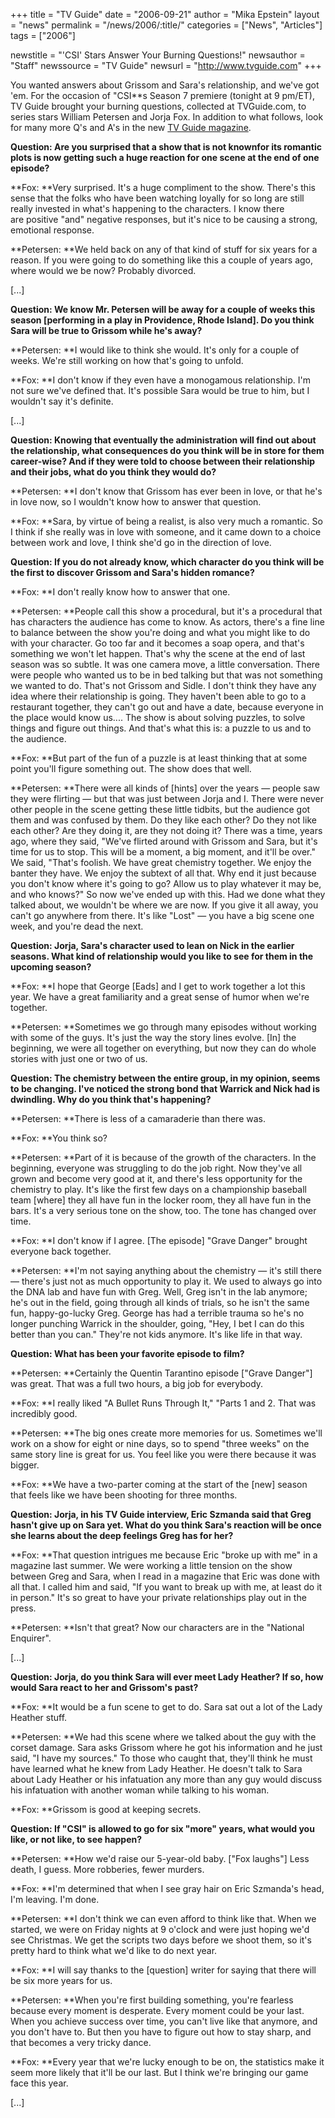 +++
title = "TV Guide"
date = "2006-09-21"
author = "Mika Epstein"
layout = "news"
permalink = "/news/2006/:title/"
categories = ["News", "Articles"]
tags = ["2006"]

newstitle = "'CSI' Stars Answer Your Burning Questions!"
newsauthor = "Staff"
newssource = "TV Guide"
newsurl = "http://www.tvguide.com"
+++

You wanted answers about Grissom and Sara's relationship, and we've got 'em. For the occasion of "CSI**s Season 7 premiere (tonight at 9 pm/ET), TV Guide brought your burning questions, collected at TVGuide.com,&nbsp;to series stars William Petersen and Jorja Fox. In addition to what follows, look for many more Q's and A's in the new [TV Guide magazine](http://www.tvguide.com/Magazine/default.aspx). 

**Question: Are you surprised that a show that is not knownfor its romantic plots is now getting such a huge reaction for one scene at the end of one episode?**  
  
**Fox: **Very surprised. It's a huge compliment to the show. There's this sense that the folks who have been watching loyally for so long are still really invested in what's happening to the characters. I know there are&nbsp;positive "and" negative responses, but it's nice to be causing a strong, emotional response.  
  
**Petersen: **We held back on any of that kind of stuff for six years for a reason. If you were going to do something like this a couple of years ago, where would we be now? Probably divorced. 

[...]

**Question: We know Mr. Petersen will be away for a couple of weeks this season [performing in a play in Providence, Rhode Island]. Do you think Sara will be true to Grissom while he's away?**  
  
**Petersen: **I would like to think she would. It's only for a couple of weeks. We're still working on how that's going to unfold.  
  
**Fox: **I don't know if they even have a monogamous relationship. I'm not sure we've defined that. It's possible Sara would be true to him, but I wouldn't say it's definite. 

[...]

**Question: Knowing that eventually the administration will find out about the relationship, what consequences do you think will be in store for them career-wise? And if they were told to choose between their relationship and their jobs, what do you think they would do?**  
  
**Petersen: **I don't know that Grissom has ever been in love, or that he's in love now, so I wouldn't know how to answer that question.  
  
**Fox: **Sara, by virtue of being a realist, is also very much a romantic. So I think if she really was in love with someone, and it came down to a choice between work and love, I think she'd go in the direction of love.

**Question: If you do not already know, which character do you think will be the first to discover Grissom and Sara's hidden romance?**  
  
**Fox: **I don't really know how to answer that one.  
  
**Petersen: **People call this show a procedural, but it's a procedural that has characters the audience has come to know. As actors, there's a fine line to balance between the show you're doing and what you might like to do with your character. Go too far and it becomes a soap opera, and that's something we won't let happen. That's why the scene at the end of last season was so subtle. It was one camera move, a&nbsp;little conversation. There were people who wanted us to be in bed talking but that was not something we wanted to do. That's not Grissom and Sidle. I don't think they have any idea where their relationship is going. They haven't been able to go to a restaurant together, they can't go out and have a date, because everyone in the place would know us.... The show is about solving puzzles, to solve things and figure out things. And that's what this is:&nbsp;a puzzle to us and to the audience.  
  
**Fox: **But part of the fun of a puzzle is at least thinking that&nbsp;at some point you'll figure something out. The show does that well.  
  
**Petersen: **There were all kinds of [hints] over the years &#8212; people saw they were flirting &#8212; but that was just between Jorja and I. There were never other people in the scene getting these little tidbits, but the audience got them and was confused by them. Do they like each other? Do they not like each other? Are they doing it, are they not doing it? There was a time, years ago, where they said, "We've flirted around with Grissom and Sara, but it's time for us to stop. This will be a moment, a big moment, and it'll be over." We said, "That's foolish. We have great chemistry together. We enjoy the banter they have. We enjoy the subtext of all that. Why end it just because you don't know where it's going to go? Allow us to play whatever it may be, and who knows?" So now we've ended up with this. Had we done what they talked about, we wouldn't be where we are now. If you give it all away, you can't go anywhere from there. It's like "Lost"&nbsp;&#8212; you have a big scene one week, and you're dead the next. 

**Question: Jorja, Sara's character used to lean on Nick in the earlier seasons. What kind of relationship would you like to see for them in the upcoming season?**  
  
**Fox: **I hope that George [Eads] and I get to work together a lot this year. We have a great familiarity and a great sense of humor when we're together.  
  
**Petersen: **Sometimes we go through many episodes without working with some of the guys. It's just the way the story lines evolve. [In] the beginning, we were all together on everything, but now they can do whole stories with just one or two of us.

**Question: The chemistry between the entire group, in my opinion, seems to be changing. I've noticed the strong bond that Warrick and Nick had is dwindling. Why do you think that's happening?**  
  
**Petersen: **There is less of a camaraderie than there was.  
  
**Fox: **You think so?  
  
**Petersen: **Part of it is because of the growth of the characters. In the beginning, everyone was struggling to do the job right. Now they've all grown and become very good at it, and there's less opportunity for the chemistry to play. It's&nbsp;like the first few days on a championship baseball team [where] they all have fun in the locker room, they all have fun in the bars. It's a very serious tone on the show, too. The tone has changed over time.  
  
**Fox: **I don't know if I agree. [The episode] "Grave Danger" brought everyone back together.  
  
**Petersen: **I'm not saying anything about the chemistry &#8212; it's still there &#8212; there's just not as much opportunity to play it. We used to always go into the DNA lab and have fun with Greg. Well, Greg isn't in the lab anymore; he's out in the field, going through all kinds of trials, so he isn't the same fun, happy-go-lucky Greg. George has had a terrible trauma so he's no longer punching Warrick in the shoulder, going, "Hey, I bet I can do this better than you can." They're not kids anymore. It's like life in that way.

**Question: What has been your favorite episode to film?**  
  
**Petersen: **Certainly the Quentin Tarantino episode ["Grave Danger"] was great. That was a full two hours, a big job for everybody.  
  
**Fox: **I really liked "A Bullet Runs Through It," "Parts&nbsp;1 and 2. That was incredibly good.  
  
**Petersen: **The big ones create more memories for us. Sometimes we'll work on a show for&nbsp;eight or&nbsp;nine days, so to spend "three weeks" on the same story line is great for us. You feel like you were there because it was bigger.  
  
**Fox: **We have a two-parter coming at the start of the [new] season that feels like we have been shooting for three months.

**Question: Jorja, in his TV Guide interview, Eric Szmanda said that Greg hasn't give up on Sara yet. What do you think Sara's reaction will be once she learns about the deep feelings Greg has for her?**  
  
**Fox: **That question intrigues me because Eric "broke up with me" in a magazine last summer. We were working a little tension on the show between Greg and Sara, when I read in a magazine that Eric was done with all that. I called him and said, "If you want to break up with me, at least do it in person." It's so great to have your private relationships play out in the press.  
  
**Petersen: **Isn't that great? Now our characters are in the "National Enquirer".

[...]

**Question: Jorja, do you think Sara will ever meet Lady Heather? If so, how would Sara react to her and Grissom's past?**  
  
**Fox: **It would be a fun scene to get to do. Sara sat out a lot of the Lady Heather stuff.  
  
**Petersen: **We had this scene where we talked about the guy with the corset damage. Sara asks Grissom where he got his information and he just said, "I have my sources." To those who caught that, they'll think he must have learned what he knew from Lady Heather. He doesn't talk to Sara about Lady Heather or his infatuation any more than any guy would discuss his infatuation with another woman while talking to his woman.  
  
**Fox: **Grissom is good at keeping secrets.

**Question: If "CSI" is allowed to go for six "more" years, what would you like, or not like, to see happen?**  
  
**Petersen: **How we'd raise our 5-year-old baby. ["Fox laughs"] Less death, I guess. More robberies, fewer murders.  
  
**Fox: **I'm determined that when I see gray hair on Eric Szmanda's head, I'm leaving. I'm done.  
  
**Petersen: **I don't think we can even afford to think like that. When we started, we were on Friday nights at 9 o'clock and were just hoping we'd see Christmas. We get the scripts two days before we shoot them, so it's pretty hard to think what we'd like to do next year.  
  
**Fox: **I will say thanks to the [question] writer for saying that there will be six more years for us.  
  
**Petersen: **When you're first building something, you're fearless because every moment is desperate. Every moment could be your last. When you achieve success over time, you can't live like that anymore, and you don't have to. But then you have to figure out how to stay sharp, and that becomes a very tricky dance.  
  
**Fox: **Every year that we're lucky enough to be on, the statistics make it seem more likely that it'll be our last. But I think we're bringing our game face this year. 

[...]  
